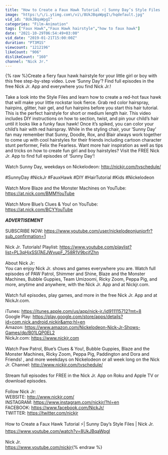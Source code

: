 ```yaml
---
title: "How to Create a Faux Hawk Tutorial ⚡| Sunny Day’s Style Files | Nick Jr."
image: "https:\/\/i.ytimg.com\/vi\/8UkJBqaWpgI\/hqdefault.jpg"
vid_id: "8UkJBqaWpgI"
categories: "Film-Animation"
tags: ["Faux Hawk","Faux Hawk hairstyle","how to faux hawk"]
date: "2021-10-29T06:54:49+03:00"
vid_date: "2019-01-21T15:00:00Z"
duration: "PT3M1S"
viewcount: "1212196"
likeCount: "906"
dislikeCount: "160"
channel: "Nick Jr."
---
```

{% raw %}Create a fiery faux hawk hairstyle for your little girl or boy with this free step-by-step video. Love ‘Sunny Day’? Find full episodes in the free Nick Jr. App and everywhere you find Nick Jr.! <br /><br />Take a look into the Style Files and learn how to create a red-hot faux hawk that will make your little rockstar look fierce. Grab red color hairspray, hairpins, glitter, hair gel, and fun hairpins before you start this hair tutorial. This is the perfect hairstyle for short or medium length hair. This video includes DIY instructions on how to section, twist, and pin your child’s hair until it looks like a funky faux hawk! Once it’s spiked, you can color your child’s hair with red hairspray. While in the styling chair, your ‘Sunny Day’ fan may remember that Sunny, Doodle, Rox, and Blair always work together to come up with cool hairstyles for their friends including cartoon character stunt performer, Felix the Fearless. Want more hair inspiration as well as tips and tricks on how to create fun girl and boy hairstyles? Visit the FREE Nick Jr. App to find full episodes of ‘Sunny Day’!  <br /><br />Watch Sunny Day, weekdays on Nickelodeon: <a rel="nofollow" target="blank" href="http://nickjr.com/tvschedule/">http://nickjr.com/tvschedule/</a> <br /><br />#SunnyDay #NickJr #FauxHawk #DIY #HairTutorial #Kids #Nickelodeon<br /><br />Watch More Blaze and the Monster Machines on YouTube: <a rel="nofollow" target="blank" href="https://at.nick.com/BMMYouTube">https://at.nick.com/BMMYouTube</a><br /><br />Watch More Blue’s Clues &amp; You! on YouTube: <a rel="nofollow" target="blank" href="https://at.nick.com/BCYYouTube">https://at.nick.com/BCYYouTube</a><br /><br />***ADVERTISEMENT***<br /><br />SUBSCRIBE NOW: <a rel="nofollow" target="blank" href="https://www.youtube.com/user/nickelodeonjuniorfr?sub_confirmation=1">https://www.youtube.com/user/nickelodeonjuniorfr?sub_confirmation=1</a><br /><br />Nick Jr. Tutorials! Playlist: <a rel="nofollow" target="blank" href="https://www.youtube.com/playlist?list=PL3qHjxSSl7AEJWvupF_758R1V9bcjfZhn">https://www.youtube.com/playlist?list=PL3qHjxSSl7AEJWvupF_758R1V9bcjfZhn</a><br /><br />About Nick Jr: <br />You can enjoy Nick Jr. shows and games everywhere you are. Watch full episodes of PAW Patrol, Shimmer and Shine, Blaze and the Monster Machines, Bubble Guppies, Team Umizoomi, Ricky Zoom, Peppa Pig, and more, anytime and anywhere, with the Nick Jr. App and at Nickjr.com.<br /><br />Watch full episodes, play games, and more in the free Nick Jr. App and at NickJr.com.<br /><br />iTunes: <a rel="nofollow" target="blank" href="https://itunes.apple.com/us/app/nick-jr./id911115712?mt=8">https://itunes.apple.com/us/app/nick-jr./id911115712?mt=8</a><br />Google Play: <a rel="nofollow" target="blank" href="https://play.google.com/store/apps/details?id=com.nick.android.nickjr&amp;hl=en">https://play.google.com/store/apps/details?id=com.nick.android.nickjr&amp;hl=en</a><br />Amazon: <a rel="nofollow" target="blank" href="https://www.amazon.com/Nickelodeon-Nick-Jr-Shows-Games/dp/B01LQP0EL2">https://www.amazon.com/Nickelodeon-Nick-Jr-Shows-Games/dp/B01LQP0EL2</a><br />NickJr.com: <a rel="nofollow" target="blank" href="https://www.nickjr.com">https://www.nickjr.com</a><br /><br />Watch Paw Patrol, Blue’s Clues &amp; You!, Bubble Guppies, Blaze and the Monster Machines, Ricky Zoom, Peppa Pig, Paddington and Dora and Friends! , and more weekdays on Nickelodeon or all week long on the Nick Jr. Channel: <a rel="nofollow" target="blank" href="http://www.nickjr.com/tvschedule/">http://www.nickjr.com/tvschedule/</a><br /><br />Stream full episodes for FREE in the Nick Jr. App on Roku and Apple TV or download episodes.<br /><br />Follow Nick Jr:<br />WEBSITE: <a rel="nofollow" target="blank" href="http://www.nickjr.com/">http://www.nickjr.com/</a><br />INSTAGRAM: <a rel="nofollow" target="blank" href="https://www.instagram.com/nickjr/?hl=en">https://www.instagram.com/nickjr/?hl=en</a> <br />FACEBOOK: <a rel="nofollow" target="blank" href="https://www.facebook.com/NickJr/">https://www.facebook.com/NickJr/</a>  <br />TWITTER: <a rel="nofollow" target="blank" href="https://twitter.com/nickjr">https://twitter.com/nickjr</a> <br /><br />How to Create a Faux Hawk Tutorial ⚡| Sunny Day’s Style Files | Nick Jr.<br /><a rel="nofollow" target="blank" href="https://www.youtube.com/watch?v=8UkJBqaWpgI">https://www.youtube.com/watch?v=8UkJBqaWpgI</a><br /><br />Nick Jr.<br /><a rel="nofollow" target="blank" href="https://www.youtube.com/nickjr">https://www.youtube.com/nickjr</a>{% endraw %}
